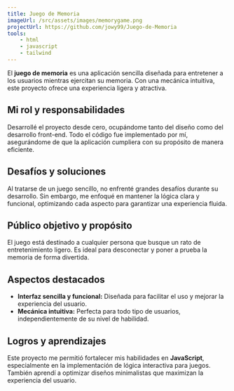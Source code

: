 ```yaml
---
title: Juego de Memoria
imageUrl: /src/assets/images/memorygame.png
projectUrl: https://github.com/jowy99/Juego-de-Memoria
tools:
    - html
    - javascript
    - tailwind
---
```

El **juego de memoria** es una aplicación sencilla diseñada para entretener a los usuarios mientras ejercitan su memoria. Con una mecánica intuitiva, este proyecto ofrece una experiencia ligera y atractiva.

## Mi rol y responsabilidades

Desarrollé el proyecto desde cero, ocupándome tanto del diseño como del desarrollo front-end. Todo el código fue implementado por mí, asegurándome de que la aplicación cumpliera con su propósito de manera eficiente.

## Desafíos y soluciones

Al tratarse de un juego sencillo, no enfrenté grandes desafíos durante su desarrollo. Sin embargo, me enfoqué en mantener la lógica clara y funcional, optimizando cada aspecto para garantizar una experiencia fluida.

## Público objetivo y propósito

El juego está destinado a cualquier persona que busque un rato de entretenimiento ligero. Es ideal para desconectar y poner a prueba la memoria de forma divertida.

## Aspectos destacados

- **Interfaz sencilla y funcional:** Diseñada para facilitar el uso y mejorar la experiencia del usuario.  
- **Mecánica intuitiva:** Perfecta para todo tipo de usuarios, independientemente de su nivel de habilidad.

## Logros y aprendizajes

Este proyecto me permitió fortalecer mis habilidades en **JavaScript**, especialmente en la implementación de lógica interactiva para juegos. También aprendí a optimizar diseños minimalistas que maximizan la experiencia del usuario.
